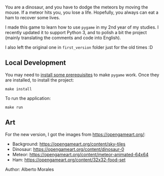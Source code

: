 You are a dinosaur, and you have to dodge the meteors by moving the mouse. If a meteor hits you, you lose a life. Hopefully, you always can eat a ham to recover some lives.

I made this game to learn how to use `pygame` in my 2nd year of my studies. I recently updated it to support Python 3, and to polish a bit the project (mainly translating the comments and code into English).

I also left the original one in `first_version` folder just for the old times :D

## Local Development
You may need to [install some prerequisites](https://www.pygame.org/wiki/GettingStarted) to make `pygame` work. Once they are installed, to install the project:
```
make install
```

To run the application:
```
make run
```

## Art
For the new version, I got the images from https://opengameart.org/:
- Background: https://opengameart.org/content/sky-tiles
- Dinosaur: https://opengameart.org/content/dinosaur-0
- Meteor: https://opengameart.org/content/meteor-animated-64x64
- Ham: https://opengameart.org/content/32x32-food-set

Author: Alberto Morales
